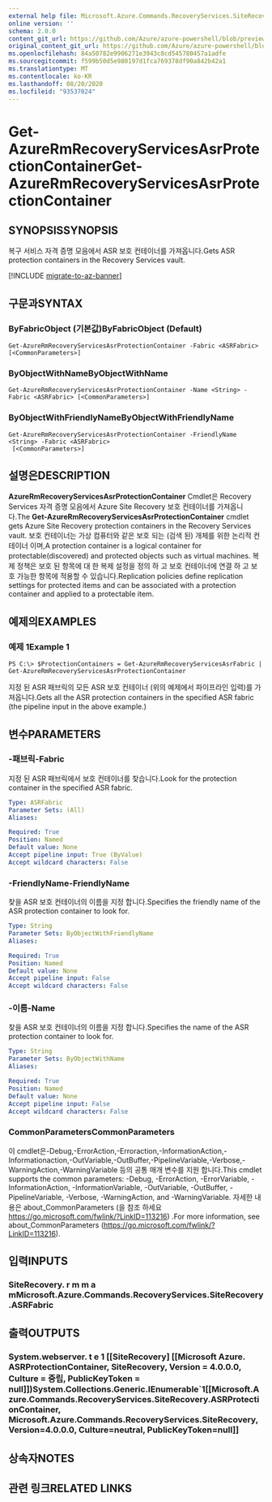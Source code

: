 ```yaml
---
external help file: Microsoft.Azure.Commands.RecoveryServices.SiteRecovery.dll-Help.xml
online version: ''
schema: 2.0.0
content_git_url: https://github.com/Azure/azure-powershell/blob/preview/src/ResourceManager/RecoveryServices.SiteRecovery/Commands.RecoveryServices.SiteRecovery/help/Get-AzureRmRecoveryServicesAsrProtectionContainer.md
original_content_git_url: https://github.com/Azure/azure-powershell/blob/preview/src/ResourceManager/RecoveryServices.SiteRecovery/Commands.RecoveryServices.SiteRecovery/help/Get-AzureRmRecoveryServicesAsrProtectionContainer.md
ms.openlocfilehash: 84a50782e9906271e3943c8cd545780457a1adfe
ms.sourcegitcommit: f599b50d5e980197d1fca769378df90a842b42a1
ms.translationtype: MT
ms.contentlocale: ko-KR
ms.lasthandoff: 08/20/2020
ms.locfileid: "93537024"
---
```

# <span data-ttu-id="ea2f9-101">Get-AzureRmRecoveryServicesAsrProtectionContainer</span><span class="sxs-lookup"><span data-stu-id="ea2f9-101">Get-AzureRmRecoveryServicesAsrProtectionContainer</span></span>

## <span data-ttu-id="ea2f9-102">SYNOPSIS</span><span class="sxs-lookup"><span data-stu-id="ea2f9-102">SYNOPSIS</span></span>
<span data-ttu-id="ea2f9-103">복구 서비스 자격 증명 모음에서 ASR 보호 컨테이너를 가져옵니다.</span><span class="sxs-lookup"><span data-stu-id="ea2f9-103">Gets ASR protection containers in the Recovery Services vault.</span></span>

[!INCLUDE [migrate-to-az-banner](../../includes/migrate-to-az-banner.md)]

## <span data-ttu-id="ea2f9-104">구문과</span><span class="sxs-lookup"><span data-stu-id="ea2f9-104">SYNTAX</span></span>

### <span data-ttu-id="ea2f9-105">ByFabricObject (기본값)</span><span class="sxs-lookup"><span data-stu-id="ea2f9-105">ByFabricObject (Default)</span></span>
```
Get-AzureRmRecoveryServicesAsrProtectionContainer -Fabric <ASRFabric> [<CommonParameters>]
```

### <span data-ttu-id="ea2f9-106">ByObjectWithName</span><span class="sxs-lookup"><span data-stu-id="ea2f9-106">ByObjectWithName</span></span>
```
Get-AzureRmRecoveryServicesAsrProtectionContainer -Name <String> -Fabric <ASRFabric> [<CommonParameters>]
```

### <span data-ttu-id="ea2f9-107">ByObjectWithFriendlyName</span><span class="sxs-lookup"><span data-stu-id="ea2f9-107">ByObjectWithFriendlyName</span></span>
```
Get-AzureRmRecoveryServicesAsrProtectionContainer -FriendlyName <String> -Fabric <ASRFabric>
 [<CommonParameters>]
```

## <span data-ttu-id="ea2f9-108">설명은</span><span class="sxs-lookup"><span data-stu-id="ea2f9-108">DESCRIPTION</span></span>
<span data-ttu-id="ea2f9-109">**AzureRmRecoveryServicesAsrProtectionContainer** Cmdlet은 Recovery Services 자격 증명 모음에서 Azure Site Recovery 보호 컨테이너를 가져옵니다.</span><span class="sxs-lookup"><span data-stu-id="ea2f9-109">The **Get-AzureRmRecoveryServicesAsrProtectionContainer** cmdlet gets Azure Site Recovery protection containers in the Recovery Services vault.</span></span>
<span data-ttu-id="ea2f9-110">보호 컨테이너는 가상 컴퓨터와 같은 보호 되는 (검색 된) 개체를 위한 논리적 컨테이너 이며,</span><span class="sxs-lookup"><span data-stu-id="ea2f9-110">A protection container is a logical container for protectable(discovered) and protected objects such as virtual machines.</span></span>
<span data-ttu-id="ea2f9-111">복제 정책은 보호 된 항목에 대 한 복제 설정을 정의 하 고 보호 컨테이너에 연결 하 고 보호 가능한 항목에 적용할 수 있습니다.</span><span class="sxs-lookup"><span data-stu-id="ea2f9-111">Replication policies define replication settings for protected items and can be associated with a protection container and applied to a protectable item.</span></span>

## <span data-ttu-id="ea2f9-112">예제의</span><span class="sxs-lookup"><span data-stu-id="ea2f9-112">EXAMPLES</span></span>

### <span data-ttu-id="ea2f9-113">예제 1</span><span class="sxs-lookup"><span data-stu-id="ea2f9-113">Example 1</span></span>
```
PS C:\> $ProtectionContainers = Get-AzureRmRecoveryServicesAsrFabric | Get-AzureRmRecoveryServicesAsrProtectionContainer
```

<span data-ttu-id="ea2f9-114">지정 된 ASR 패브릭의 모든 ASR 보호 컨테이너 (위의 예제에서 파이프라인 입력)를 가져옵니다.</span><span class="sxs-lookup"><span data-stu-id="ea2f9-114">Gets all the ASR protection containers in the specified ASR fabric (the pipeline input in the above example.)</span></span>

## <span data-ttu-id="ea2f9-115">변수</span><span class="sxs-lookup"><span data-stu-id="ea2f9-115">PARAMETERS</span></span>

### <span data-ttu-id="ea2f9-116">-패브릭</span><span class="sxs-lookup"><span data-stu-id="ea2f9-116">-Fabric</span></span>
<span data-ttu-id="ea2f9-117">지정 된 ASR 패브릭에서 보호 컨테이너를 찾습니다.</span><span class="sxs-lookup"><span data-stu-id="ea2f9-117">Look for the protection container in the specified ASR fabric.</span></span>

```yaml
Type: ASRFabric
Parameter Sets: (All)
Aliases: 

Required: True
Position: Named
Default value: None
Accept pipeline input: True (ByValue)
Accept wildcard characters: False
```

### <span data-ttu-id="ea2f9-118">-FriendlyName</span><span class="sxs-lookup"><span data-stu-id="ea2f9-118">-FriendlyName</span></span>
<span data-ttu-id="ea2f9-119">찾을 ASR 보호 컨테이너의 이름을 지정 합니다.</span><span class="sxs-lookup"><span data-stu-id="ea2f9-119">Specifies the friendly name of the ASR protection container to look for.</span></span>

```yaml
Type: String
Parameter Sets: ByObjectWithFriendlyName
Aliases: 

Required: True
Position: Named
Default value: None
Accept pipeline input: False
Accept wildcard characters: False
```

### <span data-ttu-id="ea2f9-120">-이름</span><span class="sxs-lookup"><span data-stu-id="ea2f9-120">-Name</span></span>
<span data-ttu-id="ea2f9-121">찾을 ASR 보호 컨테이너의 이름을 지정 합니다.</span><span class="sxs-lookup"><span data-stu-id="ea2f9-121">Specifies the name of the ASR protection container to look for.</span></span>

```yaml
Type: String
Parameter Sets: ByObjectWithName
Aliases: 

Required: True
Position: Named
Default value: None
Accept pipeline input: False
Accept wildcard characters: False
```

### <span data-ttu-id="ea2f9-122">CommonParameters</span><span class="sxs-lookup"><span data-stu-id="ea2f9-122">CommonParameters</span></span>
<span data-ttu-id="ea2f9-123">이 cmdlet은-Debug,-ErrorAction,-Erroraction,-InformationAction,-Informationaction,-OutVariable,-OutBuffer,-PipelineVariable,-Verbose,-WarningAction,-WarningVariable 등의 공통 매개 변수를 지원 합니다.</span><span class="sxs-lookup"><span data-stu-id="ea2f9-123">This cmdlet supports the common parameters: -Debug, -ErrorAction, -ErrorVariable, -InformationAction, -InformationVariable, -OutVariable, -OutBuffer, -PipelineVariable, -Verbose, -WarningAction, and -WarningVariable.</span></span> <span data-ttu-id="ea2f9-124">자세한 내용은 about_CommonParameters (을 참조 하세요 https://go.microsoft.com/fwlink/?LinkID=113216) .</span><span class="sxs-lookup"><span data-stu-id="ea2f9-124">For more information, see about_CommonParameters (https://go.microsoft.com/fwlink/?LinkID=113216).</span></span>

## <span data-ttu-id="ea2f9-125">입력</span><span class="sxs-lookup"><span data-stu-id="ea2f9-125">INPUTS</span></span>

### <span data-ttu-id="ea2f9-126">SiteRecovery. r m m a m</span><span class="sxs-lookup"><span data-stu-id="ea2f9-126">Microsoft.Azure.Commands.RecoveryServices.SiteRecovery.ASRFabric</span></span>

## <span data-ttu-id="ea2f9-127">출력</span><span class="sxs-lookup"><span data-stu-id="ea2f9-127">OUTPUTS</span></span>

### <span data-ttu-id="ea2f9-128">System.webserver. t e 1 [[SiteRecovery] [[Microsoft Azure. ASRProtectionContainer, SiteRecovery, Version = 4.0.0.0, Culture = 중립, PublicKeyToken = null]])</span><span class="sxs-lookup"><span data-stu-id="ea2f9-128">System.Collections.Generic.IEnumerable\`1[[Microsoft.Azure.Commands.RecoveryServices.SiteRecovery.ASRProtectionContainer, Microsoft.Azure.Commands.RecoveryServices.SiteRecovery, Version=4.0.0.0, Culture=neutral, PublicKeyToken=null]]</span></span>

## <span data-ttu-id="ea2f9-129">상속자</span><span class="sxs-lookup"><span data-stu-id="ea2f9-129">NOTES</span></span>

## <span data-ttu-id="ea2f9-130">관련 링크</span><span class="sxs-lookup"><span data-stu-id="ea2f9-130">RELATED LINKS</span></span>

